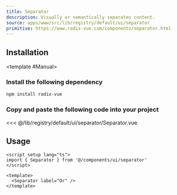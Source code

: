 ```yaml
---
title: Separator
description: Visually or semantically separates content.
source: apps/www/src/lib/registry/default/ui/separator
primitive: https://www.radix-vue.com/components/separator.html
---
```


<ComponentPreview name="SeparatorDemo" />

## Installation

<TabPreview name="CLI">
<template #CLI>

```bash
npx shadcn-vue@latest add separator
```
</template>

<template #Manual>

<Steps>

### Install the following dependency

```bash
npm install radix-vue
```

### Copy and paste the following code into your project

<<< @/lib/registry/default/ui/separator/Separator.vue

</Steps>

</template>
</TabPreview>

## Usage

```vue
<script setup lang="ts">
import { Separator } from '@/components/ui/separator'
</script>

<template>
  <Separator label="Or" />
</template>
```
